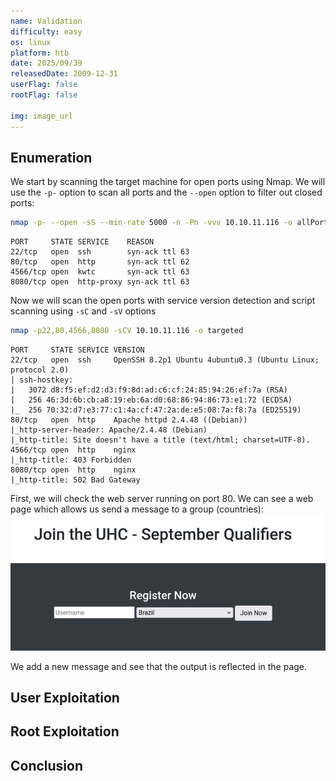 ```yaml
---
name: Validation
difficulty: easy
os: linux
platform: htb
date: 2025/09/39
releasedDate: 2009-12-31
userFlag: false
rootFlag: false

img: image_url
---
```


## Enumeration

We start by scanning the target machine for open ports using Nmap. We will use the `-p-` option to scan all ports and the `--open` option to filter out closed ports:

```bash
nmap -p- --open -sS --min-rate 5000 -n -Pn -vvv 10.10.11.116 -o allPorts
```

```
PORT     STATE SERVICE    REASON
22/tcp   open  ssh        syn-ack ttl 63
80/tcp   open  http       syn-ack ttl 62
4566/tcp open  kwtc       syn-ack ttl 63
8080/tcp open  http-proxy syn-ack ttl 63
```

Now we will scan the open ports with service version detection and script scanning using `-sC` and `-sV` options

```bash
nmap -p22,80,4566,8080 -sCV 10.10.11.116 -o targeted
```
```
PORT     STATE SERVICE VERSION
22/tcp   open  ssh     OpenSSH 8.2p1 Ubuntu 4ubuntu0.3 (Ubuntu Linux; protocol 2.0)
| ssh-hostkey: 
|   3072 d8:f5:ef:d2:d3:f9:8d:ad:c6:cf:24:85:94:26:ef:7a (RSA)
|   256 46:3d:6b:cb:a8:19:eb:6a:d0:68:86:94:86:73:e1:72 (ECDSA)
|_  256 70:32:d7:e3:77:c1:4a:cf:47:2a:de:e5:08:7a:f8:7a (ED25519)
80/tcp   open  http    Apache httpd 2.4.48 ((Debian))
|_http-server-header: Apache/2.4.48 (Debian)
|_http-title: Site doesn't have a title (text/html; charset=UTF-8).
4566/tcp open  http    nginx
|_http-title: 403 Forbidden
8080/tcp open  http    nginx
|_http-title: 502 Bad Gateway
```

First, we will check the web server running on port 80. We can see a web page which allows us send a message to a group (countries):
![](content/validation/2025-09-30-18-20-47.png)

We add a new message and see that the output is reflected in the page.

## User Exploitation

## Root Exploitation

## Conclusion
